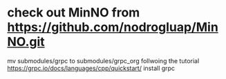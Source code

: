 # check out MinNO from https://github.com/nodrogluap/MinNO.git
mv submodules/grpc to submodules/grpc_org
follwoing the tutorial https://grpc.io/docs/languages/cpp/quickstart/ install grpc
